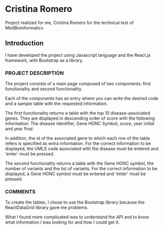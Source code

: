 # Cristina Romero

Project realized for me, Cristina Romero for the technical test of MedBioinformatics


## Introduction

I have developed the project using Javascript language and the React.js framework, with Bootstrap as a library.



### PROJECT DESCRIPTION

The project consists of a main page composed of two components: first functionality and second functionality. 

Each of the components has an entry where you can write the desired code and a sample table with the requested information.

The first functionality returns a table with the top 10 disease-associated genes. They are displayed in descending order of score with the following information: The disease identifier, Gene HGNC Symbol, score, year initial and year final. 

In addition, the id of the associated gene to which each row of the table refers is specified as extra information.
For the correct information to be displayed, the UMLS code associated with the disease must be entered and 'enter' must be pressed.

The second functionality returns a table with the Gene HGNC symbol, the number of variants and the list of variants.
For the correct information to be displayed, a Gene HGNC symbol must be entered and 'enter' must be pressed.



### COMMENTS

To create the tables, I chose to use the Bootstrap library because the ReactDataGrid library gave me problems.

What I found more complicated was to understand the API and to know what information I was looking for and how I could get it.
